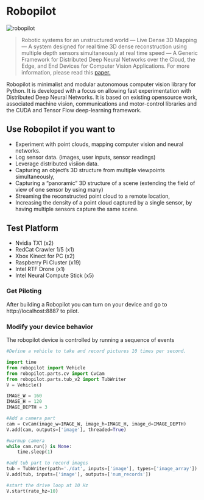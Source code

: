 # Robopilot

![robopilot](https://user-images.githubusercontent.com/37585803/160148736-538a405f-c7e7-4ad2-bbc2-75aedd193f35.svg)

>Robotic systems for an unstructured world — Live Dense 3D Mapping — A system designed for real time 3D dense reconstruction using multiple depth sensors simultaneously at real time speed — A Generic Framework for Distributed Deep Neural Networks over the Cloud, the Edge, and End Devices for Computer Vision Applications. For more information, please read this [paper.](https://github.dev/asvegah/robopilot/blob/5a33af5bfcf5f8070e4ac6dab938a2e9837e36a5/docs/Previous%20Experience%20-%20A%20Distributed%20Computing%20Hierarchy.pdf)

Robopilot is minimalist and modular autonomous computer vision library for Python. It is developed with a focus on allowing fast experimentation with Distributed Deep Neural Networks. It is based on existing opensource work, associated machine vision, communications and motor-control libraries and the CUDA and Tensor Flow deep-learning framework. 

## Use Robopilot if you want to

* Experiment with point clouds, mapping computer vision and neural networks.
* Log sensor data. (images, user inputs, sensor readings)
* Leverage distributed visiion data.
* Capturing an object’s 3D structure from multiple viewpoints simultaneously,
* Capturing a “panoramic” 3D structure of a scene (extending the field of view of one sensor by using many)
* Streaming the reconstructed point cloud to a remote location,
* Increasing the density of a point cloud captured by a single sensor, by having multiple sensors capture the same scene.

## Test Platform

* Nvidia TX1 (x2)
* RedCat Crawler 1/5 (x1)
* Xbox Kinect for PC (x2)
* Raspberry Pi Cluster (x19)
* Intel RTF Drone (x1)
* Intel Neural Compute Stick (x5)

### Get Piloting

After building a Robopilot you can turn on your device and go to http://localhost:8887 to pilot.

### Modify your device behavior

The robopilot device is controlled by running a sequence of events

```python
#Define a vehicle to take and record pictures 10 times per second.

import time
from robopilot import Vehicle
from robopilot.parts.cv import CvCam
from robopilot.parts.tub_v2 import TubWriter
V = Vehicle()

IMAGE_W = 160
IMAGE_H = 120
IMAGE_DEPTH = 3

#Add a camera part
cam = CvCam(image_w=IMAGE_W, image_h=IMAGE_H, image_d=IMAGE_DEPTH)
V.add(cam, outputs=['image'], threaded=True)

#warmup camera
while cam.run() is None:
    time.sleep(1)

#add tub part to record images
tub = TubWriter(path='./dat', inputs=['image'], types=['image_array'])
V.add(tub, inputs=['image'], outputs=['num_records'])

#start the drive loop at 10 Hz
V.start(rate_hz=10)
```
